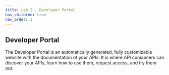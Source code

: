 ```yaml
---
title: Lab 2 - Developer Portal
has_children: true
nav_order: 3
---
```



## Developer Portal

The Developer Portal is an automatically generated, fully customizable website with the documentation of your APIs. It is where API consumers can discover your APIs, learn how to use them, request access, and try them out.